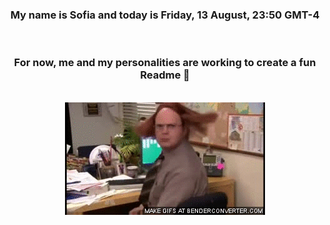 


<div align="center">
<h3 >My name is Sofia and today is Friday, 13 August, 23:50 GMT-4</h3><br>
<h3 >For now, me and my personalities are working to create a fun Readme 👋
</h3><br>
<img src='img/dwight.gif' alt='working...'/>
</div>
